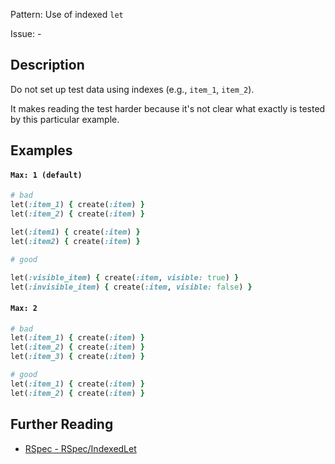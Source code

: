 Pattern: Use of indexed `let`

Issue: -

## Description

Do not set up test data using indexes (e.g., `item_1`, `item_2`).

It makes reading the test harder because it's not clear what exactly
is tested by this particular example.

## Examples

#### `Max: 1 (default)`

```ruby
# bad
let(:item_1) { create(:item) }
let(:item_2) { create(:item) }

let(:item1) { create(:item) }
let(:item2) { create(:item) }

# good

let(:visible_item) { create(:item, visible: true) }
let(:invisible_item) { create(:item, visible: false) }
```

#### `Max: 2`

```ruby
# bad
let(:item_1) { create(:item) }
let(:item_2) { create(:item) }
let(:item_3) { create(:item) }

# good
let(:item_1) { create(:item) }
let(:item_2) { create(:item) }
```

## Further Reading

* [RSpec - RSpec/IndexedLet](https://docs.rubocop.org/rubocop-rspec/cops_rspec.html#rspecindexedlet)